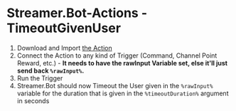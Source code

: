 # Streamer.Bot-Actions - TimeoutGivenUser

1. Download and Import [the Action](TimeoutGivenUser.sb)
2. Connect the Action to any kind of Trigger (Command, Channel Point Reward, etc.) - **It needs to have the rawInput Variable set, else it'll just send back `%rawInput%`.**
3. Run the Trigger
4. Streamer.Bot should now Timeout the User given in the `%rawInput%` variable for the duration that is given in the `%timeoutDuration%` argument in seconds
